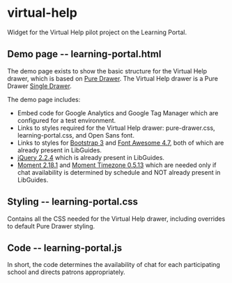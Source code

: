 # virtual-help
Widget for the Virtual Help pilot project on the Learning Portal.

## Demo page -- learning-portal.html

The demo page exists to show the basic structure for the Virtual Help drawer, which is based on [Pure Drawer](http://mac81.github.io/pure-drawer/).  The Virtual Help drawer is a Pure Drawer [Single Drawer](http://mac81.github.io/pure-drawer/documentation.html).

The demo page includes:
  * Embed code for Google Analytics and Google Tag Manager which are configured for a test environment.
  * Links to styles required for the Virtual Help drawer: pure-drawer.css, learning-portal.css, and Open Sans font.
  * Links to styles for [Bootstrap 3](http://getbootstrap.com/docs/3.3/) and [Font Awesome 4.7](http://fontawesome.io/), both of which are already present in LibGuides.
  * [jQuery 2.2.4](https://jquery.com/) which is already present in LibGuides.
  * [Moment 2.18.1](https://momentjs.com/) and [Moment Timezone 0.5.13](https://momentjs.com/timezone/) which are needed only if chat availability is determined by schedule and NOT already present in LibGuides.

## Styling -- learning-portal.css

Contains all the CSS needed for the Virtual Help drawer, including overrides to default Pure Drawer styling.

## Code -- learning-portal.js

In short, the code determines the availability of chat for each participating school and directs patrons appropriately.
